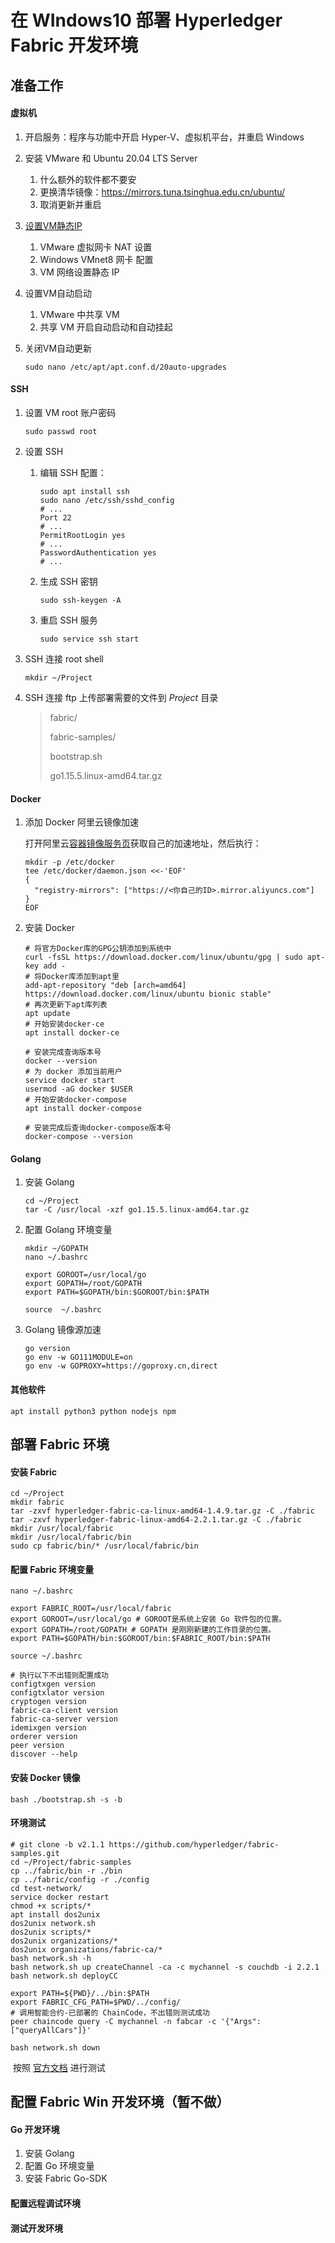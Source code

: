 # 在 WIndows10 部署 Hyperledger Fabric 开发环境

## 准备工作

#### 虚拟机

1.  开启服务：程序与功能中开启 Hyper-V、虚拟机平台，并重启 Windows

2.  安装 VMware 和 Ubuntu 20.04 LTS Server

    1.  什么额外的软件都不要安
    2.  更换清华镜像：https://mirrors.tuna.tsinghua.edu.cn/ubuntu/
    3.  取消更新并重启

3.  [设置VM静态IP](https://my.oschina.net/u/4271740/blog/4437308)

    1.  VMware 虚拟网卡 NAT 设置
    2.  Windows VMnet8 网卡 配置
    3.  VM 网络设置静态 IP

4.  设置VM自动启动

    1.  VMware 中共享 VM
    2.  共享 VM 开启自动启动和自动挂起

5.  关闭VM自动更新

    ```shell
    sudo nano /etc/apt/apt.conf.d/20auto-upgrades
    ```

#### SSH

1.  设置 VM root 账户密码

    ```shell
    sudo passwd root
    ```

2. 设置 SSH

   1. 编辑 SSH 配置：

      ```shell
      sudo apt install ssh
      sudo nano /etc/ssh/sshd_config
      # ...
      Port 22
      # ...
      PermitRootLogin yes
      # ...
      PasswordAuthentication yes
      # ...
      ```

   2.  生成 SSH 密钥

       ```shell
       sudo ssh-keygen -A
       ```

   3.  重启 SSH 服务

       ```shell
       sudo service ssh start
       ```

3.  SSH 连接 root shell

    ```shell
    mkdir ~/Project
    ```

4.  SSH 连接 ftp 上传部署需要的文件到 *Project* 目录

    

    >   fabric/
    >
    >   fabric-samples/
    >
    >   bootstrap.sh
    >
    >   go1.15.5.linux-amd64.tar.gz

#### Docker

1.  添加 Docker 阿里云镜像加速

    打开阿里云[容器镜像服务页](https://cn.aliyun.com/product/acr)获取自己的加速地址，然后执行：

    ```shell
    mkdir -p /etc/docker
    tee /etc/docker/daemon.json <<-'EOF'
    {
      "registry-mirrors": ["https://<你自己的ID>.mirror.aliyuncs.com"]
    }
    EOF
    ```

2.  安装 Docker

    ```shell
    # 将官方Docker库的GPG公钥添加到系统中
    curl -fsSL https://download.docker.com/linux/ubuntu/gpg | sudo apt-key add -
    # 将Docker库添加到apt里
    add-apt-repository "deb [arch=amd64] https://download.docker.com/linux/ubuntu bionic stable"
    # 再次更新下apt库列表
    apt update
    # 开始安装docker-ce
    apt install docker-ce
    
    # 安装完成查询版本号
    docker --version
    # 为 docker 添加当前用户
    service docker start
    usermod -aG docker $USER
    # 开始安装docker-compose
    apt install docker-compose
    
    # 安装完成后查询docker-compose版本号
    docker-compose --version
    ```


#### Golang

1.  安装 Golang

    ```shell
    cd ~/Project
    tar -C /usr/local -xzf go1.15.5.linux-amd64.tar.gz
    ```

2.  配置 Golang 环境变量

    ```shell
    mkdir ~/GOPATH
    nano ~/.bashrc
    
    export GOROOT=/usr/local/go 
    export GOPATH=/root/GOPATH 
    export PATH=$GOPATH/bin:$GOROOT/bin:$PATH
    
    source  ~/.bashrc
    ```

3.  Golang 镜像源加速

    ```shell
    go version
    go env -w GO111MODULE=on
    go env -w GOPROXY=https://goproxy.cn,direct
    ```

#### 其他软件

```shell
apt install python3 python nodejs npm
```

## 部署 Fabric 环境

#### 安装 Fabric

```shell
cd ~/Project
mkdir fabric
tar -zxvf hyperledger-fabric-ca-linux-amd64-1.4.9.tar.gz -C ./fabric
tar -zxvf hyperledger-fabric-linux-amd64-2.2.1.tar.gz -C ./fabric
mkdir /usr/local/fabric
mkdir /usr/local/fabric/bin
sudo cp fabric/bin/* /usr/local/fabric/bin
```

#### 配置 Fabric 环境变量

```shell
nano ~/.bashrc 

export FABRIC_ROOT=/usr/local/fabric
export GOROOT=/usr/local/go # GOROOT是系统上安装 Go 软件包的位置。
export GOPATH=/root/GOPATH # GOPATH 是刚刚新建的工作目录的位置。
export PATH=$GOPATH/bin:$GOROOT/bin:$FABRIC_ROOT/bin:$PATH

source ~/.bashrc

# 执行以下不出错则配置成功
configtxgen version  
configtxlator version 
cryptogen version 
fabric-ca-client version 
fabric-ca-server version 
idemixgen version 
orderer version 
peer version
discover --help
```

#### 安装 Docker 镜像

```shell
bash ./bootstrap.sh -s -b
```

#### 环境测试

```shell
# git clone -b v2.1.1 https://github.com/hyperledger/fabric-samples.git
cd ~/Project/fabric-samples
cp ../fabric/bin -r ./bin
cp ../fabric/config -r ./config
cd test-network/
service docker restart
chmod +x scripts/*	
apt install dos2unix
dos2unix network.sh
dos2unix scripts/*
dos2unix organizations/*
dos2unix organizations/fabric-ca/*
bash network.sh -h
bash network.sh up createChannel -ca -c mychannel -s couchdb -i 2.2.1
bash network.sh deployCC

export PATH=${PWD}/../bin:$PATH
export FABRIC_CFG_PATH=$PWD/../config/
# 调用智能合约-已部署的 ChainCode，不出错则测试成功
peer chaincode query -C mychannel -n fabcar -c '{"Args":["queryAllCars"]}'

bash network.sh down
```

​	按照 [官方文档](https://hyperledger-fabric.readthedocs.io/en/latest/test_network.html) 进行测试

## 配置 Fabric Win 开发环境（暂不做）

#### Go 开发环境

1.  安装 Golang
2.  配置 Go 环境变量
3.  安装 Fabric Go-SDK

#### 配置远程调试环境

#### 测试开发环境